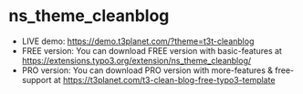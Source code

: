 # ns_theme_cleanblog

- LIVE demo: https://demo.t3planet.com/?theme=t3t-cleanblog
- FREE version: You can download FREE version with basic-features at https://extensions.typo3.org/extension/ns_theme_cleanblog/
- PRO version: You can download PRO version with more-features & free-support at https://t3planet.com/t3-clean-blog-free-typo3-template
